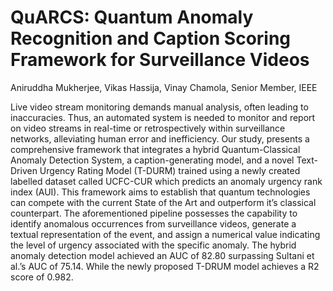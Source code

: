 # QuARCS: Quantum Anomaly Recognition and Caption Scoring Framework for Surveillance Videos
Aniruddha Mukherjee, Vikas Hassija, Vinay Chamola, Senior Member, IEEE


Live video stream monitoring demands manual
analysis, often leading to inaccuracies. Thus, an automated
system is needed to monitor and report on video streams in
real-time or retrospectively within surveillance networks,
alleviating human error and inefficiency. Our study,
presents a comprehensive framework that integrates a
hybrid Quantum-Classical Anomaly Detection System, a
caption-generating model, and a novel Text-Driven Urgency
Rating Model (T-DURM) trained using a newly created labelled
dataset called UCFC-CUR which predicts an anomaly urgency
rank index (AUI). This framework aims to establish that
quantum technologies can compete with the current State
of the Art and outperform it’s classical counterpart. The
aforementioned pipeline possesses the capability to identify
anomalous occurrences from surveillance videos, generate a
textual representation of the event, and assign a numerical
value indicating the level of urgency associated with the specific
anomaly. The hybrid anomaly detection model achieved an AUC
of 82.80 surpassing Sultani et al.’s AUC of 75.14. While the
newly proposed T-DRUM model achieves a R2 score of 0.982.

